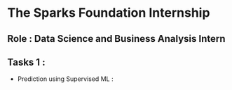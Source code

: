 # The Sparks Foundation Internship
## Role : Data Science and Business Analysis Intern
## Tasks 1 : 
* Prediction using Supervised ML :
